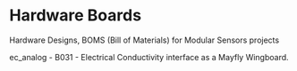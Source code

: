 # Hardware Boards
Hardware Designs, BOMS (Bill of Materials) for Modular Sensors projects

ec_analog - B031 - Electrical Conductivity interface as a Mayfly Wingboard.
